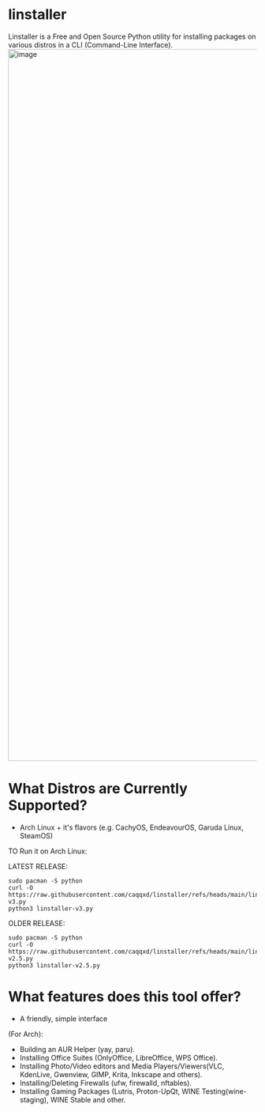 # linstaller
Linstaller is a Free and Open Source Python utility for installing packages on various distros in a CLI (Command-Line Interface).
<img width="2560" height="1440" alt="image" src="https://github.com/user-attachments/assets/de27208c-68fe-407f-8edd-2e778bff9e97" />



# What Distros are Currently Supported?

- Arch Linux + it's flavors (e.g. CachyOS, EndeavourOS, Garuda Linux, SteamOS)

TO Run it on Arch Linux:

LATEST RELEASE:
```
sudo pacman -S python
curl -O https://raw.githubusercontent.com/caqqxd/linstaller/refs/heads/main/linstaller-v3.py
python3 linstaller-v3.py
```

OLDER RELEASE:
```
sudo pacman -S python
curl -O https://raw.githubusercontent.com/caqqxd/linstaller/refs/heads/main/linstaller-v2.5.py
python3 linstaller-v2.5.py
```

# What features does this tool offer?

- A friendly, simple interface

(For Arch):
- Building an AUR Helper (yay, paru).
- Installing Office Suites (OnlyOffice, LibreOffice, WPS Office).
- Installing Photo/Video editors and Media Players/Viewers(VLC, KdenLive, Gwenview, GIMP, Krita, Inkscape and others).
- Installing/Deleting Firewalls (ufw, firewalld, nftables).
- Installing Gaming Packages (Lutris, Proton-UpQt, WINE Testing(wine-staging), WINE Stable and other.
